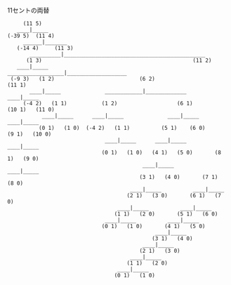 11セントの両替

         (11 5)
       ____|_____
    (-39 5)  (11 4)
         ______|_______
       (-14 4)     (11 3)
           __________|_____________________________________________
          (1 3)                                                (11 2)
       ____|_____                              __________________|___________________
     (-9 3)   (1 2)                           (6 2)                              (11 1)
           ____|_____              ____________|_____________                  ____|_____
         (-4 2)   (1 1)           (1 2)                   (6 1)              (10 1)   (11 0)
               ____|_____      ____|_____              ____|_____          ____|_____
              (0 1)   (1 0)  (-4 2)   (1 1)          (5 1)    (6 0)       (9 1)   (10 0)
                                   ____|_____      ____|_____          ____|_____
                                  (0 1)   (1 0)   (4 1)   (5 0)       (8 1)   (9 0)
                                               ____|_____          ____|_____
                                              (3 1)   (4 0)       (7 1)   (8 0)
                                           ____|_____          ____|_____
                                          (2 1)   (3 0)       (6 1)   (7 0)
                                       ____|_____          ____|_____
                                      (1 1)   (2 0)       (5 1)   (6 0)
                                   ____|_____          ____|_____
                                  (0 1)   (1 0)       (4 1)   (5 0)
                                                   ____|_____
                                                  (3 1)   (4 0)
                                               ____|_____
                                              (2 1)   (3 0)
                                           ____|_____
                                          (1 1)   (2 0)
                                       ____|_____
                                      (0 1)   (1 0)
